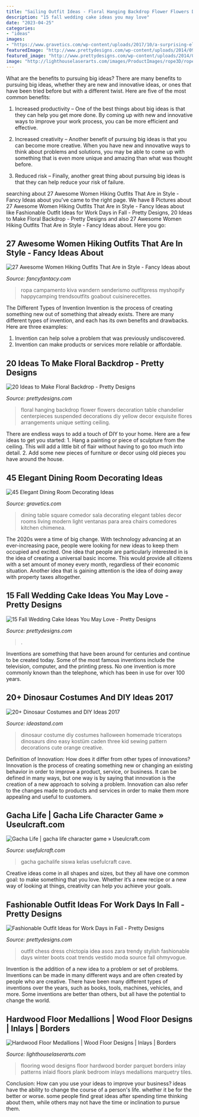 ```yaml
---
title: "Sailing Outfit Ideas - Floral Hanging Backdrop Flower Flowers Decoration Table Chandelier Centerpieces Suspended Decorations Diy Yellow Decor Exquisite Flores Arrangements Unique Setting Ceiling"
description: "15 fall wedding cake ideas you may love"
date: "2023-04-25"
categories:
- "ideas"
images:
- "https://www.gravetics.com/wp-content/uploads/2017/10/a-surprising-element-to-dining-rooms.jpg"
featuredImage: "http://www.prettydesigns.com/wp-content/uploads/2014/09/Floral-Wedding-Cake.jpg"
featured_image: "http://www.prettydesigns.com/wp-content/uploads/2014/09/Floral-Wedding-Cake.jpg"
image: "http://lighthouselaserarts.com/images/ProductImages/rope3D/rope-border-y-01.jpg"
---
```



What are the benefits to pursuing big ideas?
There are many benefits to pursuing big ideas, whether they are new and innovative ideas, or ones that have been tried before but with a different twist. Here are five of the most common benefits:
1. Increased productivity – One of the best things about big ideas is that they can help you get more done. By coming up with new and innovative ways to improve your work process, you can be more efficient and effective.

2. Increased creativity – Another benefit of pursuing big ideas is that you can become more creative. When you have new and innovative ways to think about problems and solutions, you may be able to come up with something that is even more unique and amazing than what was thought before.

3. Reduced risk – Finally, another great thing about pursuing big ideas is that they can help reduce your risk of failure.

	

		
searching about 27 Awesome Women Hiking Outfits That Are in Style - Fancy Ideas about you've came to the right page. We have 8 Pictures about 27 Awesome Women Hiking Outfits That Are in Style - Fancy Ideas about like Fashionable Outfit Ideas for Work Days in Fall - Pretty Designs, 20 Ideas to Make Floral Backdrop - Pretty Designs and also 27 Awesome Women Hiking Outfits That Are in Style - Fancy Ideas about. Here you go:
		
    
## 27 Awesome Women Hiking Outfits That Are In Style - Fancy Ideas About

<img loading=lazy src="https://fancyfantacy.com/wp-content/uploads/2020/04/Awesome-Women-Hiking-Outfits-That-Are-in-Style-25.jpg" onerror="this.onerror=null;this.src='https://tse2.mm.bing.net/th?id=OIP.3PiSjp0rJPOHsNxYVCjwwQHaLH&amp;pid=15.1';" alt="27 Awesome Women Hiking Outfits That Are in Style - Fancy Ideas about">

_Source: fancyfantacy.com_

>ropa campamento kiva wandern senderismo outfitpress myshopify happycamping trendsoutfits goabout cuisinerecettes. 

	

The Different Types of Invention
Invention is the process of creating something new out of something that already exists. There are many different types of invention, and each has its own benefits and drawbacks. Here are three examples: 
1. Invention can help solve a problem that was previously undiscovered. 
2. Invention can make products or services more reliable or affordable. 

    
## 20 Ideas To Make Floral Backdrop - Pretty Designs

<img loading=lazy src="https://www.prettydesigns.com/wp-content/uploads/2015/07/20-ideas-to-make-floral-backdrop18.jpg" onerror="this.onerror=null;this.src='https://tse2.mm.bing.net/th?id=OIP.EF1ycnxijCOMsZbwQ6wmkAHaLH&amp;pid=15.1';" alt="20 Ideas to Make Floral Backdrop - Pretty Designs">

_Source: prettydesigns.com_

>floral hanging backdrop flower flowers decoration table chandelier centerpieces suspended decorations diy yellow decor exquisite flores arrangements unique setting ceiling. 

	

There are endless ways to add a touch of DIY to your home. Here are a few ideas to get you started: 1. Hang a painting or piece of sculpture from the ceiling. This will add a little bit of flair without having to go too much into detail. 2. Add some new pieces of furniture or decor using old pieces you have around the house.
    
## 45 Elegant Dining Room Decorating Ideas

<img loading=lazy src="https://www.gravetics.com/wp-content/uploads/2017/10/a-surprising-element-to-dining-rooms.jpg" onerror="this.onerror=null;this.src='https://tse2.mm.bing.net/th?id=OIP.XKXC3GYDJsH0bY-eY0Zy3QHaLH&amp;pid=15.1';" alt="45 Elegant Dining Room Decorating Ideas">

_Source: gravetics.com_

>dining table square comedor sala decorating elegant tables decor rooms living modern light ventanas para area chairs comedores kitchen chimenea. 

	

The 2020s were a time of big change. With technology advancing at an ever-increasing pace, people were looking for new ideas to keep them occupied and excited. One idea that people are particularly interested in is the idea of creating a universal basic income. This would provide all citizens with a set amount of money every month, regardless of their economic situation. Another idea that is gaining attention is the idea of doing away with property taxes altogether.

    
## 15 Fall Wedding Cake Ideas You May Love - Pretty Designs

<img loading=lazy src="http://www.prettydesigns.com/wp-content/uploads/2014/09/Floral-Wedding-Cake.jpg" onerror="this.onerror=null;this.src='https://tse1.mm.bing.net/th?id=OIP.8IqKyKAZfJluuyp3lxQ7xgHaLD&amp;pid=15.1';" alt="15 Fall Wedding Cake Ideas You May Love - Pretty Designs">

_Source: prettydesigns.com_

>. 

	

Inventions are something that have been around for centuries and continue to be created today. Some of the most famous inventions include the television, computer, and the printing press. No one invention is more commonly known than the telephone, which has been in use for over 100 years.

    
## 20+ Dinosaur Costumes And DIY Ideas 2017

<img loading=lazy src="https://ideastand.com/wp-content/uploads/2017/09/dinosaur-costume-diy/7-dinosaur-costume-diy-ideas-tutorials.jpg" onerror="this.onerror=null;this.src='https://tse4.mm.bing.net/th?id=OIP.78xMMOOR7oeVhC7pjPeSBgHaLv&amp;pid=15.1';" alt="20+ Dinosaur Costumes and DIY Ideas 2017">

_Source: ideastand.com_

>dinosaur costume diy costumes halloween homemade triceratops dinosaurs dino easy kostüm caden three kid sewing pattern decorations cute orange creative. 

	

Definition of Innovation: How does it differ from other types of innovations?
Innovation is the process of creating something new or changing an existing behavior in order to improve a product, service, or business. It can be defined in many ways, but one way is by saying that innovation is the creation of a new approach to solving a problem. Innovation can also refer to the changes made to products and services in order to make them more appealing and useful to customers.

    
## Gacha Life | Gacha Life Character Game » Useulcraft.com

<img loading=lazy src="https://www.usefulcraft.com/wp-content/uploads/2019/12/gacha-life-21.jpg" onerror="this.onerror=null;this.src='https://tse3.mm.bing.net/th?id=OIP.AyrOd2DJ-3a-QgEW4zQFcQHaEK&amp;pid=15.1';" alt="Gacha Life | gacha life character game » Useulcraft.com">

_Source: usefulcraft.com_

>gacha gachalife siswa kelas usefulcraft cave. 

	

Creative ideas come in all shapes and sizes, but they all have one common goal: to make something that you love. Whether it’s a new recipe or a new way of looking at things, creativity can help you achieve your goals.

    
## Fashionable Outfit Ideas For Work Days In Fall - Pretty Designs

<img loading=lazy src="http://www.prettydesigns.com/wp-content/uploads/2014/07/Stylish-Trendy-Outfit-Idea.jpg" onerror="this.onerror=null;this.src='https://tse2.mm.bing.net/th?id=OIP.CKtQOF4bfdWuYauX794bwgHaK3&amp;pid=15.1';" alt="Fashionable Outfit Ideas for Work Days in Fall - Pretty Designs">

_Source: prettydesigns.com_

>outfit chess dress chictopia idea asos zara trendy stylish fashionable days winter boots coat trends vestido moda source fall ohmyvogue. 

	

Invention is the addition of a new idea to a problem or set of problems. Inventions can be made in many different ways and are often created by people who are creative. There have been many different types of inventions over the years, such as books, tools, machines, vehicles, and more. Some inventions are better than others, but all have the potential to change the world.

    
## Hardwood Floor Medallions | Wood Floor Designs | Inlays | Borders

<img loading=lazy src="http://lighthouselaserarts.com/images/ProductImages/rope3D/rope-border-y-01.jpg" onerror="this.onerror=null;this.src='https://tse4.mm.bing.net/th?id=OIP.2y527vlnqZfYC-Vj_JRieQHaJ4&amp;pid=15.1';" alt="Hardwood Floor Medallions | Wood Floor Designs | Inlays | Borders">

_Source: lighthouselaserarts.com_

>flooring wood designs floor hardwood border parquet borders inlay patterns inlaid floors plank bedroom inlays medallions marquetry tiles. 

	

Conclusion: How can you use your ideas to improve your business?
ideas have the ability to change the course of a person's life. whether it be for the better or worse. some people find great ideas after spending time thinking about them, while others may not have the time or inclination to pursue them.

